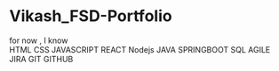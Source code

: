 # Vikash_FSD-Portfolio
for now , I know  
HTML
CSS
JAVASCRIPT 
REACT 
Nodejs
JAVA
SPRINGBOOT
SQL
AGILE
JIRA
GIT 
GITHUB